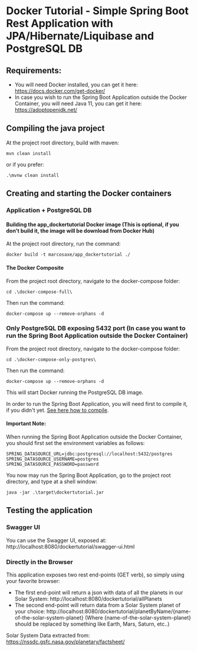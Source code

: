 # Docker Tutorial - Simple Spring Boot Rest Application with JPA/Hibernate/Liquibase and PostgreSQL DB

## Requirements:

* You will need Docker installed, you can get it here: https://docs.docker.com/get-docker/
* In case you wish to run the Spring Boot Application outside the Docker Container, you will need Java 11, you can get it here: https://adoptopenjdk.net/ 


## <a name="compile">Compiling the java project</a>

At the project root directory, build with maven:

	mvn clean install

or if you prefer:

	.\mvnw clean install
	

## Creating and starting the Docker containers

### Application + PostgreSQL DB 

#### Building the app_dockertutorial Docker image (This is optional, if you don't build it, the image will be download from Docker Hub)

At the project root directory, run the command:
 	
	docker build -t marcosaxe/app_dockertutorial ./
	
#### The Docker Composite

From the project root directory, navigate to the docker-compose folder:

	cd .\docker-compose-full\
	
Then run the command:

	docker-compose up --remove-orphans -d
	

### Only PostgreSQL DB exposing 5432 port (In case you want to run the Spring Boot Application outside the Docker Container)
 
 	
From the project root directory, navigate to the docker-compose folder:

	cd .\docker-compose-only-postgres\
	
Then run the command:

	docker-compose up --remove-orphans -d
	
This will start Docker running the PostgreSQL DB image.

In order to run the Spring Boot Application, you will need first to compile it, if you didn't yet. [See here how to compile](#compile).

#### Important Note:

When running the Spring Boot Application outside the Docker Container, you should first set the environment variables as follows:
	
	SPRING_DATASOURCE_URL=jdbc:postgresql://localhost:5432/postgres
	SPRING_DATASOURCE_USERNAME=postgres
	SPRING_DATASOURCE_PASSWORD=password

You now may run the Spring Boot Application, go to the project root directory, and type at a shell window:

	java -jar .\target\dockertutorial.jar

	
## Testing the application

### Swagger UI

You can use the Swagger UI, exposed at: http://localhost:8080/dockertutorial/swagger-ui.html

### Directly in the Browser 

This application exposes two rest end-points (GET verb), so simply using your favorite browser:

* The first end-point will return a json with data of all the planets in our Solar System: http://localhost:8080/dockertutorial/allPlanets
* The second end-point will return data from a Solar System planet of your choice:  http://localhost:8080/dockertutorial/planetByName/{name-of-the-solar-system-planet} (Where {name-of-the-solar-system-planet} should be replaced by something like Earth, Mars, Saturn, etc..)  

Solar System Data extracted from: https://nssdc.gsfc.nasa.gov/planetary/factsheet/


